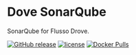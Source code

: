 # Dove SonarQube

SonarQube for Flusso Drove.

[![GitHub release](https://img.shields.io/github/release/FlussoBV/drove-sonarqube.svg)]()
[![license](https://img.shields.io/github/license/FlussoBV/drove-sonarqube.svg)]()
[![Docker Pulls](https://img.shields.io/docker/pulls/flusso/drove-sonarqube.svg)]()

